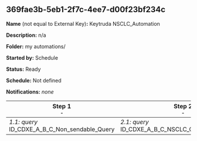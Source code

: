 ## 369fae3b-5eb1-2f7c-4ee7-d00f23bf234c

**Name** (not equal to External Key)**:** Keytruda NSCLC_Automation

**Description:** n/a

**Folder:** my automations/

**Started by:** Schedule

**Status:** Ready

**Schedule:** Not defined

**Notifications:** _none_


| Step 1<br>_<small>-</small>_ | Step 2<br>_<small>-</small>_ |
| --- | --- |
| _1.1: query_<br>ID_CDXE_A_B_C_Non_sendable_Query | _2.1: query_<br>ID_CDXE_A_B_C_NSCLC_CRM_Profiles_Query |
